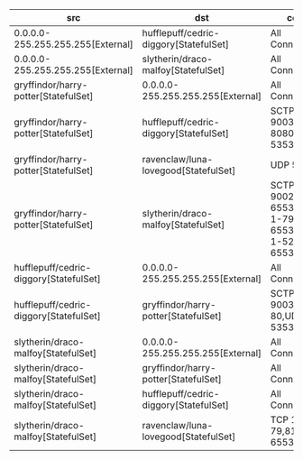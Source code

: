 | src | dst | conn |
|-----|-----|------|
| 0.0.0.0-255.255.255.255[External] | hufflepuff/cedric-diggory[StatefulSet] | All Connections |
| 0.0.0.0-255.255.255.255[External] | slytherin/draco-malfoy[StatefulSet] | All Connections |
| gryffindor/harry-potter[StatefulSet] | 0.0.0.0-255.255.255.255[External] | All Connections |
| gryffindor/harry-potter[StatefulSet] | hufflepuff/cedric-diggory[StatefulSet] | SCTP 9003,TCP 8080,UDP 5353 |
| gryffindor/harry-potter[StatefulSet] | ravenclaw/luna-lovegood[StatefulSet] | UDP 52 |
| gryffindor/harry-potter[StatefulSet] | slytherin/draco-malfoy[StatefulSet] | SCTP 1-9002,9004-65535,TCP 1-79,81-65535,UDP 1-52,54-65535 |
| hufflepuff/cedric-diggory[StatefulSet] | 0.0.0.0-255.255.255.255[External] | All Connections |
| hufflepuff/cedric-diggory[StatefulSet] | gryffindor/harry-potter[StatefulSet] | SCTP 9003,TCP 80,UDP 5353 |
| slytherin/draco-malfoy[StatefulSet] | 0.0.0.0-255.255.255.255[External] | All Connections |
| slytherin/draco-malfoy[StatefulSet] | gryffindor/harry-potter[StatefulSet] | All Connections |
| slytherin/draco-malfoy[StatefulSet] | hufflepuff/cedric-diggory[StatefulSet] | All Connections |
| slytherin/draco-malfoy[StatefulSet] | ravenclaw/luna-lovegood[StatefulSet] | TCP 1-79,81-65535 |
